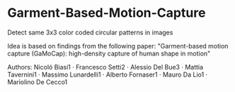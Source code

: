 # Garment-Based-Motion-Capture
Detect same 3x3 color coded circular patterns in images

Idea is based on findings from the following paper:
"Garment-based motion capture (GaMoCap): high-density capture of human shape in motion"

Authors:
Nicoló Biasi1 · Francesco Setti2 · Alessio Del Bue3 · Mattia Tavernini1 ·
Massimo Lunardelli1 · Alberto Fornaser1 · Mauro Da Lio1 · Mariolino De Cecco1

